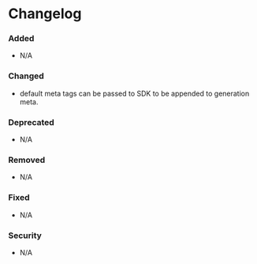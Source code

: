 # Changelog

### Added
- N/A

### Changed
- default meta tags can be passed to SDK to be appended to generation meta.

### Deprecated
- N/A

### Removed
- N/A

### Fixed
- N/A

### Security
- N/A
